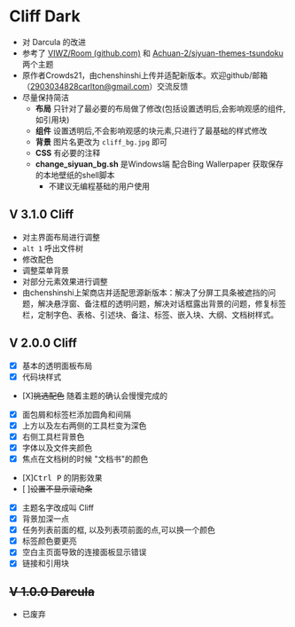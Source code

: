 # Cliff Dark

* 对 Darcula 的改进
* 参考了 [VIWZ/Room (github.com)](https://github.com/VIWZ/Room) 和 [Achuan-2/siyuan-themes-tsundoku](https://github.com/Achuan-2/siyuan-themes-tsundoku) 两个主题
* 原作者Crowds21，由chenshinshi上传并适配新版本。欢迎github/邮箱（2903034828carlton@gmail.com）交流反馈
* 尽量保持简洁
  * **布局** 只针对了最必要的布局做了修改(包括设置透明后,会影响观感的组件,如引用块)
  * **组件** 设置透明后,不会影响观感的块元素,只进行了最基础的样式修改
  * **背景** 图片名更改为 `cliff_bg.jpg` 即可
  * **CSS** 有必要的注释
  * **change_siyuan_bg.sh** 是Windows端 配合Bing Wallerpaper 获取保存的本地壁纸的shell脚本
	  * 不建议无编程基础的用户使用

## V 3.1.0 Cliff
- 对主界面布局进行调整
- `alt 1` 呼出文件树
- 修改配色
- 调整菜单背景
- 对部分元素效果进行调整
- 由chenshinshi上架商店并适配思源新版本：解决了分屏工具条被遮挡的问题，解决悬浮窗、备注框的透明问题，解决对话框露出背景的问题，修复标签栏，定制字色、表格、引述块、备注、标签、嵌入块、大纲、文档树样式。

## V 2.0.0 Cliff

* [X] 基本的透明面板布局
* [X] 代码块样式
*  [X]~~挑选配色~~ 随着主题的确认会慢慢完成的
* [X] 面包屑和标签栏添加圆角和间隔
* [X] 上方以及左右两侧的工具栏变为深色
* [X] 右侧工具栏背景色
* [X] 字体以及文件夹颜色
* [X] 焦点在文档树的时候 "文档书"的颜色
* [X]<kbd>Ctrl P</kbd> 的阴影效果
* [ ]~~设置不显示滚动条~~
* [X] 主题名字改成叫 Cliff
* [X] 背景加深一点
* [X] 任务列表前面的框, 以及列表项前面的点,可以换一个颜色
* [X] 标签颜色要更亮
* [X] 空白主页面导致的连接面板显示错误
* [X] 链接和引用块

## ~~V 1.0.0 Darcula~~

* 已废弃
